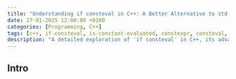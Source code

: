 ```yaml
---
title: "Understanding if consteval in C++: A Better Alternative to std::is_constant_evaluated()"
date: 27-01-2025 12:00:00 +0100
categories: [Programming, C++]
tags: [c++, if-consteval, is-constant-evaluated, constexpr, consteval, compile-time, static-analysis, consteval-functions]
description: "A detailed exploration of 'if consteval' in C++, its advantages over std::is_constant_evaluated(), and how it improves compile-time evaluation handling."
---
```

## Intro
